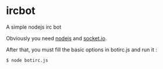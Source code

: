 ircbot
======

A simple nodejs irc bot

Obviously you need [nodejs](http://nodejs.org/) and [socket.io](http://socket.io/).

After that, you must fill the basic options in botirc.js and run it :

	$ node botirc.js
